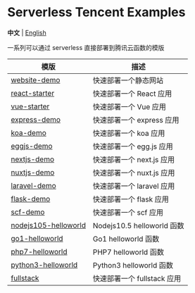 # Serverless Tencent Examples

**中文** | [English](./README_EN.md)

一系列可以通过 serverless 直接部署到腾讯云函数的模版

| 模版 | 描述 |
| --- | --- |
| [website-demo](./website-demo) | 快速部署一个静态网站 |
| [react-starter](./react-starter) | 快速部署一个 React 应用 |
| [vue-starter](./vue-starter) | 快速部署一个 Vue 应用 |
| [express-demo](./express-demo) | 快速部署一个 express 应用 |
| [koa-demo](./koa-demo) | 快速部署一个 koa 应用 |
| [eggjs-demo](./egg-demo) | 快速部署一个 egg.js 应用 |
| [nextjs-demo](./nextjs-demo) | 快速部署一个 next.js 应用 |
| [nuxtjs-demo](./nuxtjs-demo) | 快速部署一个 nuxt.js 应用 |
| [laravel-demo](./laravel-demo) | 快速部署一个 laravel 应用 |
| [flask-demo](./flask-demo) | 快速部署一个 flask 应用 |
| [scf-demo](./scf-demo) | 快速部署一个 scf 应用 |
| [nodejs105-helloworld](./nodejs105-helloworld) | Nodejs10.5 helloworld 函数 |
| [go1-helloworld](./go1-helloworld) | Go1 helloworld 函数 |
| [php7-helloworld](./php7-helloworld) | PHP7 helloworld 函数 |
| [python3-helloworld](./python3-helloworld) | Python3 helloworld 函数 |
| [fullstack](./fullstack) | 快速部署一个 fullstack 应用 |
